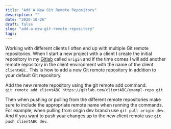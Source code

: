```yaml
---
title: "Add A New Git Remote Repository"
description: ""
date: "2020-10-26"
draft: false
slug: "add-a-new-git-remote-repository"
tags:
---
```


<!--kg-card-begin: html--><p>Working with different clients I often end up with multiple Git remote repositories. When I start a new project with a client I create the initial repository in my <a href="https://gitlab.com" target="_blank" rel="noopener noreferrer">Gitlab</a> called <code>origin</code> and if the time comes I will add another remote repository in the client environment with the name of the client <code>clientABC.</code> This is how to add a new Git remote repository in addition to your default Git repository.</p>
<p>Add the new remote repository using the git remote add command.<br />
<code>git remote add clientABC https://gitlab.com/clientABC/exampl-repo.git</code></p>
<p>Then when pushing or pulling from the different remote repositories make sure to include the appropriate remote name when running the commands. For example, when pulling from origin dev branch use <code>git pull origin dev</code>. And if you want to push your changes up to the new client remote use <code>git push clientABC dev</code>.</p>
<!--kg-card-end: html-->
